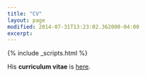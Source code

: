 ```yaml
---
title: "CV"
layout: page
modified: 2014-07-31T13:23:02.362000-04:00
excerpt: 
---
```

{% include _scripts.html %}


His **curriculum vitae** is [here](/files/doc/CV_Chen_Feb_2015.pdf).